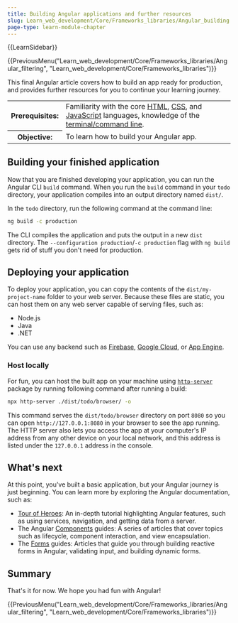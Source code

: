 ```yaml
---
title: Building Angular applications and further resources
slug: Learn_web_development/Core/Frameworks_libraries/Angular_building
page-type: learn-module-chapter
---
```


{{LearnSidebar}}

{{PreviousMenu("Learn_web_development/Core/Frameworks_libraries/Angular_filtering", "Learn_web_development/Core/Frameworks_libraries")}}

This final Angular article covers how to build an app ready for production, and provides further resources for you to continue your learning journey.

<table>
  <tbody>
    <tr>
      <th scope="row">Prerequisites:</th>
      <td>
        Familiarity with the core <a href="/en-US/docs/Learn/HTML">HTML</a>,
        <a href="/en-US/docs/Learn_web_development/Core/Styling_basics">CSS</a>, and
        <a href="/en-US/docs/Learn_web_development/Core/Scripting">JavaScript</a> languages,
        knowledge of the
        <a
          href="/en-US/docs/Learn_web_development/Getting_started/Environment_setup/Command_line"
          >terminal/command line</a
        >.
      </td>
    </tr>
    <tr>
      <th scope="row">Objective:</th>
      <td>To learn how to build your Angular app.</td>
    </tr>
  </tbody>
</table>

## Building your finished application

Now that you are finished developing your application, you can run the Angular CLI `build` command.
When you run the `build` command in your `todo` directory, your application compiles into an output directory named `dist/`.

In the `todo` directory, run the following command at the command line:

```bash
ng build -c production
```

The CLI compiles the application and puts the output in a new `dist` directory.
The `--configuration production`/`-c production` flag with `ng build` gets rid of stuff you don't need for production.

## Deploying your application

To deploy your application, you can copy the contents of the `dist/my-project-name` folder to your web server.
Because these files are static, you can host them on any web server capable of serving files, such as:

- Node.js
- Java
- .NET

You can use any backend such as [Firebase](https://firebase.google.com/docs/hosting), [Google Cloud](https://cloud.google.com/solutions/web-hosting), or [App Engine](https://cloud.google.com/appengine/docs/standard/hosting-a-static-website).

### Host locally

For fun, you can host the built app on your machine using [`http-server`](https://www.npmjs.com/package/http-server) package by running following command after running a build:

```bash
npx http-server ./dist/todo/browser/ -o
```

This command serves the `dist/todo/browser` directory on port `8080` so you can open `http://127.0.0.1:8080` in your browser to see the app running.
The HTTP server also lets you access the app at your computer's IP address from any other device on your local network, and this address is listed under the `127.0.0.1` address in the console.

## What's next

At this point, you've built a basic application, but your Angular journey is just beginning.
You can learn more by exploring the Angular documentation, such as:

- [Tour of Heroes](https://angular.io/tutorial): An in-depth tutorial highlighting Angular features, such as using services, navigation, and getting data from a server.
- The Angular [Components](https://angular.io/guide/component-overview) guides: A series of articles that cover topics such as lifecycle, component interaction, and view encapsulation.
- The [Forms](https://angular.io/guide/forms-overview) guides: Articles that guide you through building reactive forms in Angular, validating input, and building dynamic forms.

## Summary

That's it for now. We hope you had fun with Angular!

{{PreviousMenu("Learn_web_development/Core/Frameworks_libraries/Angular_filtering", "Learn_web_development/Core/Frameworks_libraries")}}
